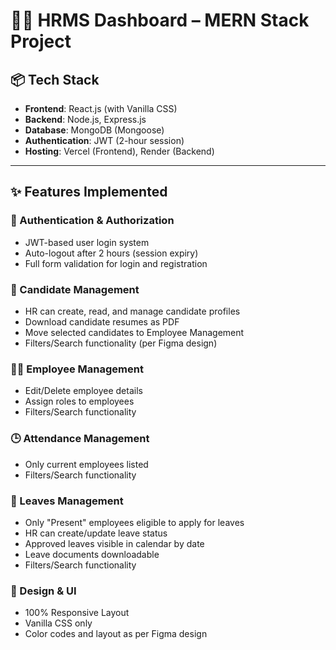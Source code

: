 # 🧑‍💼 HRMS Dashboard – MERN Stack Project

## 📦 Tech Stack

- **Frontend**: React.js (with Vanilla CSS)
- **Backend**: Node.js, Express.js
- **Database**: MongoDB (Mongoose)
- **Authentication**: JWT (2-hour session)
- **Hosting**: Vercel (Frontend), Render (Backend)

---

## ✨ Features Implemented

### 🔐 Authentication & Authorization
- JWT-based user login system
- Auto-logout after 2 hours (session expiry)
- Full form validation for login and registration

### 👤 Candidate Management
- HR can create, read, and manage candidate profiles
- Download candidate resumes as PDF
- Move selected candidates to Employee Management
- Filters/Search functionality (per Figma design)

### 👨‍💼 Employee Management
- Edit/Delete employee details
- Assign roles to employees
- Filters/Search functionality

### 🕒 Attendance Management
- Only current employees listed
- Filters/Search functionality

### 🌴 Leaves Management
- Only "Present" employees eligible to apply for leaves
- HR can create/update leave status
- Approved leaves visible in calendar by date
- Leave documents downloadable
- Filters/Search functionality

### 🎨 Design & UI
- 100% Responsive Layout
- Vanilla CSS only
- Color codes and layout as per Figma design

